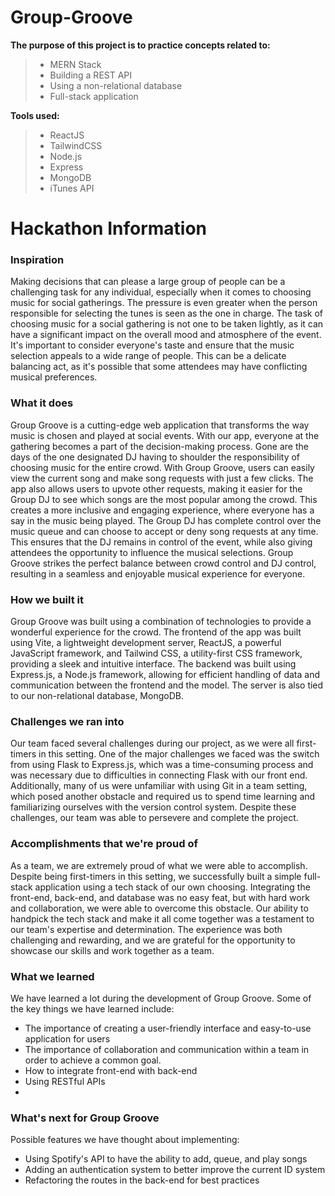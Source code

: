 # Group-Groove

**The purpose of this project is to practice concepts related to:**
> - MERN Stack
> - Building a REST API
> - Using a non-relational database
> - Full-stack application

**Tools used:**
> - ReactJS
> - TailwindCSS
> - Node.js
> - Express
> - MongoDB
> - iTunes API

# Hackathon Information

### Inspiration
Making decisions that can please a large group of people can be a challenging task for any individual, especially when it comes to choosing music for social gatherings. The pressure is even greater when the person responsible for selecting the tunes is seen as the one in charge. The task of choosing music for a social gathering is not one to be taken lightly, as it can have a significant impact on the overall mood and atmosphere of the event. It's important to consider everyone's taste and ensure that the music selection appeals to a wide range of people. This can be a delicate balancing act, as it's possible that some attendees may have conflicting musical preferences.

### What it does
Group Groove is a cutting-edge web application that transforms the way music is chosen and played at social events. With our app, everyone at the gathering becomes a part of the decision-making process. Gone are the days of the one designated DJ having to shoulder the responsibility of choosing music for the entire crowd. With Group Groove, users can easily view the current song and make song requests with just a few clicks. The app also allows users to upvote other requests, making it easier for the Group DJ to see which songs are the most popular among the crowd. This creates a more inclusive and engaging experience, where everyone has a say in the music being played. The Group DJ has complete control over the music queue and can choose to accept or deny song requests at any time. This ensures that the DJ remains in control of the event, while also giving attendees the opportunity to influence the musical selections. Group Groove strikes the perfect balance between crowd control and DJ control, resulting in a seamless and enjoyable musical experience for everyone.

### How we built it
Group Groove was built using a combination of technologies to provide a wonderful experience for the crowd. The frontend of the app was built using Vite, a lightweight development server, ReactJS, a powerful JavaScript framework, and Tailwind CSS, a utility-first CSS framework, providing a sleek and intuitive interface. The backend was built using Express.js, a Node.js framework, allowing for efficient handling of data and communication between the frontend and the model. The server is also tied to our non-relational database, MongoDB.

### Challenges we ran into
Our team faced several challenges during our project, as we were all first-timers in this setting. One of the major challenges we faced was the switch from using Flask to Express.js, which was a time-consuming process and was necessary due to difficulties in connecting Flask with our front end. Additionally, many of us were unfamiliar with using Git in a team setting, which posed another obstacle and required us to spend time learning and familiarizing ourselves with the version control system. Despite these challenges, our team was able to persevere and complete the project.

### Accomplishments that we're proud of
As a team, we are extremely proud of what we were able to accomplish. Despite being first-timers in this setting, we successfully built a simple full-stack application using a tech stack of our own choosing. Integrating the front-end, back-end, and database was no easy feat, but with hard work and collaboration, we were able to overcome this obstacle. Our ability to handpick the tech stack and make it all come together was a testament to our team's expertise and determination. The experience was both challenging and rewarding, and we are grateful for the opportunity to showcase our skills and work together as a team.

### What we learned
We have learned a lot during the development of Group Groove. Some of the key things we have learned include:
- The importance of creating a user-friendly interface and easy-to-use application for users
- The importance of collaboration and communication within a team in order to achieve a common goal.
- How to integrate front-end with back-end
- Using RESTful APIs
- 
### What's next for Group Groove
Possible features we have thought about implementing:
- Using Spotify's API to have the ability to add, queue, and play songs
- Adding an authentication system to better improve the current ID system
- Refactoring the routes in the back-end for best practices
